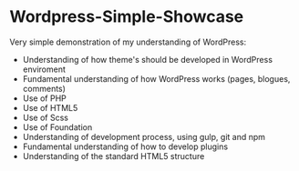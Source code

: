 # Wordpress-Simple-Showcase
Very simple demonstration of my understanding of WordPress:

* Understanding of how theme's should be developed in WordPress enviroment
* Fundamental understanding of how WordPress works (pages, blogues, comments)
* Use of PHP
* Use of HTML5
* Use of Scss
* Use of Foundation
* Understanding of development process, using gulp, git and npm
* Fundamental understanding of how to develop plugins
* Understanding of the standard HTML5 structure
